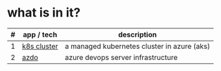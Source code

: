 # what is in it?

| # | app / tech  | description  |
|---|---|---|
| 1 | [k8s cluster](01-k8s-cluster) | a managed kubernetes cluster in azure (aks) |
| 2 | [azdo](02-azdo) | azure devops server infrastructure |

